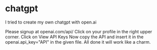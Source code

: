 # chatgpt
I tried to create my own chatgpt with open.ai

Please signup at openai.com/api/
Click on your profile in the right upper corner.
Click on View API Keys
Now copy the API and insert it in the openai.api_key="API" in the given file.
All done it will work like a charm.
